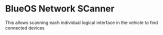 # BlueOS Network SCanner

This allows scanning each individual logical interface in the vehicle to find connected devices